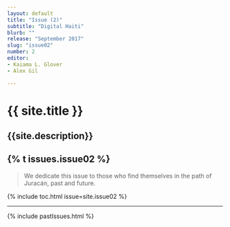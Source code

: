 ```yaml
---
layout: default
title: "Issue (2)"
subtitle: "Digital Haiti"
blurb: ""
release: "September 2017"
slug: "issue02"
number: 2
editor: 
- Kaiama L. Glover
- Alex Gil

---
```


<h1 class="journal-title">{{ site.title }}</h1>
<h2 class="tagline">{{site.description}}</h2>


<h2>{% t issues.issue02 %}</h2>

<blockquote>We dedicate this issue to those who find themselves in the path of Juracán, past and future.</blockquote>

{% include toc.html issue=site.issue02 %}

<hr>

{% include pastIssues.html %}